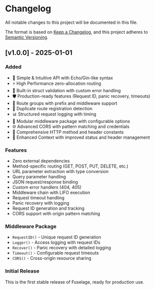# Changelog

All notable changes to this project will be documented in this file.

The format is based on [Keep a Changelog](https://keepachangelog.com/en/1.0.0/),
and this project adheres to [Semantic Versioning](https://semver.org/spec/v2.0.0.html).

## [v1.0.0] - 2025-01-01

### Added
- 🎯 Simple & Intuitive API with Echo/Gin-like syntax
- ⚡ High Performance zero-allocation routing
- 🔧 Built-in struct validation with custom error handling
- 🛡️ Production-ready features (Request ID, panic recovery, timeouts)
- 🔀 Route groups with prefix and middleware support
- 🚫 Duplicate route registration detection
- 📊 Structured request logging with timing
- 🧩 Modular middleware package with configurable options
- 🌐 Advanced CORS with pattern matching and credentials
- 📜 Comprehensive HTTP method and header constants
- 🎨 Enhanced Context with improved status and header management

### Features
- Zero external dependencies
- Method-specific routing (GET, POST, PUT, DELETE, etc.)
- URL parameter extraction with type conversion
- Query parameter handling
- JSON request/response binding
- Custom error handlers (404, 405)
- Middleware chain with LIFO execution
- Request timeout handling
- Panic recovery with logging
- Request ID generation and tracking
- CORS support with origin pattern matching

### Middleware Package
- `RequestID()` - Unique request ID generation
- `Logger()` - Access logging with request IDs
- `Recover()` - Panic recovery with detailed logging
- `Timeout()` - Configurable request timeouts
- `CORS()` - Cross-origin resource sharing

### Initial Release
This is the first stable release of Fuselage, ready for production use.